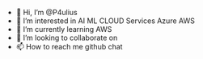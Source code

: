 - 👋 Hi, I’m @P4ulius
- 👀 I’m interested in AI ML CLOUD Services Azure AWS
- 🌱 I’m currently learning AWS
- 💞️ I’m looking to collaborate on 
- 📫 How to reach me github chat

<!---
P4ulius/P4ulius is a ✨ special ✨ repository because its `README.md` (this file) appears on your GitHub profile.
You can click the Preview link to take a look at your changes.
--->
